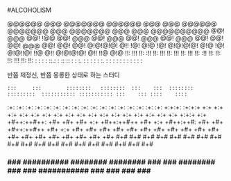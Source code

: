 #ALCOHOLISM

  @@@@@@  @@@       @@@@@@@  @@@@@@  @@@  @@@  @@@@@@  @@@@@@@  @@@ @@@@@@@ @@@  @@@ @@@@@@@@@@ 
 @@!  @@@ @@!      !@@      @@!  @@@ @@!  @@@ @@!  @@@ @@!  @@@ @@!   @@!   @@!  @@@ @@! @@! @@!
 @!@!@!@! @!!      !@!      @!@  !@! @!@!@!@! @!@  !@! @!@!!@!  !!@   @!!   @!@!@!@! @!! !!@ @!@
 !!:  !!! !!:      :!!      !!:  !!! !!:  !!! !!:  !!! !!: :!!  !!:   !!:   !!:  !!! !!:     !!:
  :   : : : ::.: :  :: :: :  : :. :   :   : :  : :. :   :   : : :      :     :   : :  :      :  
                                                                                                


반쯤 제정신, 반쯤 몽롱한 상태로 하는 스터디


    :::     :::        ::::::::   ::::::::  :::    :::  ::::::::  :::::::::  ::::::::::: ::::::::::: :::    ::: ::::    ::::
  :+: :+:   :+:       :+:    :+: :+:    :+: :+:    :+: :+:    :+: :+:    :+:     :+:         :+:     :+:    :+: +:+:+: :+:+:+
 +:+   +:+  +:+       +:+        +:+    +:+ +:+    +:+ +:+    +:+ +:+    +:+     +:+         +:+     +:+    +:+ +:+ +:+:+ +:+
+#++:++#++: +#+       +#+        +#+    +:+ +#++:++#++ +#+    +:+ +#++:++#:      +#+         +#+     +#++:++#++ +#+  +:+  +#+
+#+     +#+ +#+       +#+        +#+    +#+ +#+    +#+ +#+    +#+ +#+    +#+     +#+         +#+     +#+    +#+ +#+       +#+
#+#     #+# #+#       #+#    #+# #+#    #+# #+#    #+# #+#    #+# #+#    #+#     #+#         #+#     #+#    #+# #+#       #+#
###     ### ########## ########   ########  ###    ###  ########  ###    ### ###########     ###     ###    ### ###       ###
